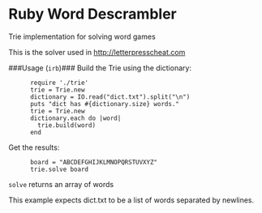 Ruby Word Descrambler
=====================

Trie implementation for solving word games

This is the solver used in http://letterpresscheat.com

###Usage (`irb`)###
Build the Trie using the dictionary:

```
      require './trie'
      trie = Trie.new
      dictionary = IO.read("dict.txt").split("\n")
      puts "dict has #{dictionary.size} words."
      trie = Trie.new
      dictionary.each do |word|
        trie.build(word)
      end
```

Get the results:

```
      board = "ABCDEFGHIJKLMNOPQRSTUVXYZ"
      trie.solve board
```

`solve` returns an array of words

This example expects dict.txt to be a list of words separated by newlines.
